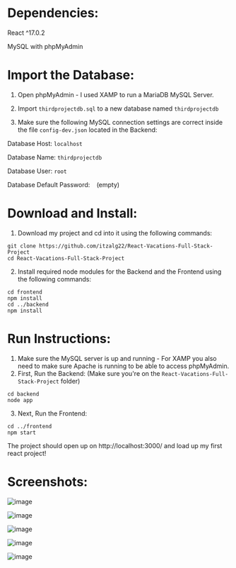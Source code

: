 # Dependencies:
React ^17.0.2

MySQL with phpMyAdmin

# Import the Database:
1) Open phpMyAdmin - I used XAMP to run a MariaDB MySQL Server.

2) Import `thirdprojectdb.sql` to a new database named `thirdprojectdb`

3) Make sure the following MySQL connection settings are correct inside the file `config-dev.json` located in the Backend:

Database Host: `localhost`

Database Name: `thirdprojectdb`

Database User: `root`

Database Default Password: ` ` (empty)

# Download and Install:
1) Download my project and cd into it using the following commands:
```
git clone https://github.com/itzalg22/React-Vacations-Full-Stack-Project
cd React-Vacations-Full-Stack-Project
```

2) Install required node modules for the Backend and the Frontend using the following commands:
```
cd frontend
npm install
cd ../backend
npm install
```

# Run Instructions:
1) Make sure the MySQL server is up and running - For XAMP you also need to make sure Apache is running to be able to access phpMyAdmin.
2) First, Run the Backend: (Make sure you're on the `React-Vacations-Full-Stack-Project` folder)
```
cd backend
node app
```
3) Next, Run the Frontend:
```
cd ../frontend
npm start
```

The project should open up on http://localhost:3000/ and load up my first react project!

# Screenshots:

![image](https://user-images.githubusercontent.com/79161997/138907434-c33e949c-fe29-4a53-a40f-aad4c0b57297.png)

![image](https://user-images.githubusercontent.com/79161997/138907582-35dfd42f-4d19-40a3-861f-0bbaa5fa9a5d.png)

![image](https://user-images.githubusercontent.com/79161997/138908187-3cd625d8-7805-41e0-b9de-3d4b5595499a.png)

![image](https://user-images.githubusercontent.com/79161997/138908638-ee658d0a-0a64-49fe-8b10-b7ae70e3ec87.png)

![image](https://user-images.githubusercontent.com/79161997/138908811-65db7ce8-e44f-4cb0-a903-7dc554c2fc28.png)
